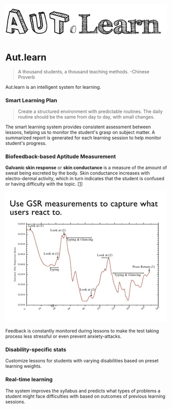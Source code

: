 ![logo](assets/logo.png?raw=true "Aut.learn")
# Aut.learn
>A thousand students, a thousand teaching methods.
>-Chinese Proverb

Aut.learn is an intelligent system for learning.

### Smart Learning Plan
>Create a structured environment with predictable routines. The daily routine should be the same from day to day, with small changes.

The smart learning system provides consistent assessment between lessons, helping us to monitor the student's grasp on subject matter.
A summarized report is generated for each learning session to help monitor student's progress.

### Biofeedback-based Aptitude Measurement
**Galvanic skin response** or **skin conductance** is a measure of the amount of sweat being excreted by the body. Skin conductance increases with electro-dermal activity, which in turn indicates that the student is confused or having difficulty with the topic. [[1]] 

![gsr](assets/gsr.jpg?raw=true "Galvanic Skin Response")

Feedback is constantly monitored during lessons to make the test taking process less stressful or even prevent anxiety-attacks.

### Disability-specific stats
Customize lessons for students with varying disabilities based on preset learning weights. 


### Real-time learning
The system improves the syllabus and predicts what types of problems a student might face difficulties with based on outcomes of previous learning sessions.

[1]:http://www.springer.com/gp/book/9781461411253

